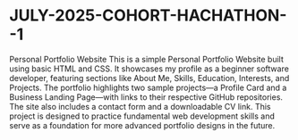 # JULY-2025-COHORT-HACHATHON--1
Personal Portfolio Website
This is a simple Personal Portfolio Website built using basic HTML and CSS. It showcases my profile as a beginner software developer, featuring sections like About Me, Skills, Education, Interests, and Projects. The portfolio highlights two sample projects—a Profile Card and a Business Landing Page—with links to their respective GitHub repositories. The site also includes a contact form and a downloadable CV link. This project is designed to practice fundamental web development skills and serve as a foundation for more advanced portfolio designs in the future.
